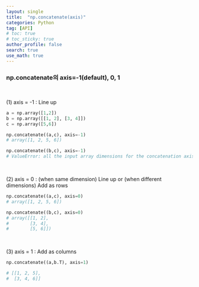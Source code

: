 ```yaml
---
layout: single  
title:  "np.concatenate(axis)"
categories: Python
tag: [API]
# toc: true
# toc_sticky: true
author_profile: false
search: true
use_math: true
---
```


### np.concatenate의 axis=-1(default), 0, 1
<br/>

(1) axis = -1 : Line up <br/>


```python
a = np.array([1,2])
b = np.array([[1, 2], [3, 4]])
c = np.array([5,6])

np.concatenate((a,c), axis=-1)
# array([1, 2, 5, 6])

np.concatenate((b,c), axis=-1)
# ValueError: all the input array dimensions for the concatenation axis must match exactly
```
<br/>

(2) axis = 0 : (when same dimension) Line up  or (when different dimensions) Add as rows <br/>


```python
np.concatenate((a,c), axis=0)
# array([1, 2, 5, 6])

np.concatenate((b,c), axis=0)
# array([[1, 2],
#        [3, 4],
#        [5, 6]])
```

<br/>

(3) axis = 1 : Add as columns <br/>


```python
np.concatenate((a,b.T), axis=1)

# [[1, 2, 5],
#  [3, 4, 6]]
```
